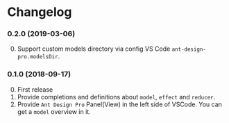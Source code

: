 # Changelog

### 0.2.0 (2019-03-06)

0. Support custom models directory via config VS Code `ant-design-pro.modelsDir`.

### 0.1.0 (2018-09-17)

0. First release
1. Provide completions and definitions about `model`, `effect` and `reducer`.
2. Provide `Ant Design Pro` Panel(View) in the left side of VSCode. You can get a `model` overview in it.
